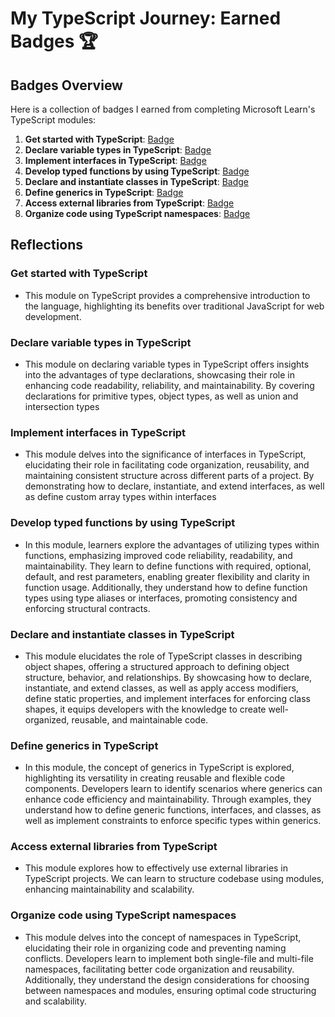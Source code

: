 # My TypeScript Journey: Earned Badges 🏆

## Badges Overview

Here is a collection of badges I earned from completing Microsoft Learn's TypeScript modules:

1. **Get started with TypeScript**: [Badge](https://learn.microsoft.com/api/achievements/share/en-us/OksanaSokal/3X5CFJEH?sharingId=54618186CA2ED2D0)
2. **Declare variable types in TypeScript**: [Badge](https://learn.microsoft.com/api/achievements/share/en-us/OksanaSokal/9NSR3HQU?sharingId=54618186CA2ED2D0)
3. **Implement interfaces in TypeScript**: [Badge](https://learn.microsoft.com/api/achievements/share/en-us/OksanaSokal/PTZ6SEK4?sharingId=54618186CA2ED2D0)
4. **Develop typed functions by using TypeScript**: [Badge](https://learn.microsoft.com/api/achievements/share/en-us/OksanaSokal/9NSAD5KU?sharingId=54618186CA2ED2D0)
5. **Declare and instantiate classes in TypeScript**: [Badge](https://learn.microsoft.com/api/achievements/share/en-us/OksanaSokal/EJ7UCEGP?sharingId=54618186CA2ED2D0)
6. **Define generics in TypeScript**: [Badge](https://learn.microsoft.com/api/achievements/share/en-us/OksanaSokal/N79KBGXF?sharingId=54618186CA2ED2D0)
7. **Access external libraries from TypeScript**: [Badge](https://learn.microsoft.com/api/achievements/share/en-us/OksanaSokal/8R6PKCXW?sharingId=54618186CA2ED2D0)
8. **Organize code using TypeScript namespaces**: [Badge](https://learn.microsoft.com/api/achievements/share/en-us/OksanaSokal/AQWS9MR7?sharingId=54618186CA2ED2D0)

## Reflections

### Get started with TypeScript

- This module on TypeScript provides a comprehensive introduction to the language, highlighting its benefits over traditional JavaScript for web development.

### Declare variable types in TypeScript

- This module on declaring variable types in TypeScript offers insights into the advantages of type declarations, showcasing their role in enhancing code readability, reliability, and maintainability. By covering declarations for primitive types, object types, as well as union and intersection types

### Implement interfaces in TypeScript

- This module delves into the significance of interfaces in TypeScript, elucidating their role in facilitating code organization, reusability, and maintaining consistent structure across different parts of a project. By demonstrating how to declare, instantiate, and extend interfaces, as well as define custom array types within interfaces

### Develop typed functions by using TypeScript

- In this module, learners explore the advantages of utilizing types within functions, emphasizing improved code reliability, readability, and maintainability. They learn to define functions with required, optional, default, and rest parameters, enabling greater flexibility and clarity in function usage. Additionally, they understand how to define function types using type aliases or interfaces, promoting consistency and enforcing structural contracts.

### Declare and instantiate classes in TypeScript

- This module elucidates the role of TypeScript classes in describing object shapes, offering a structured approach to defining object structure, behavior, and relationships. By showcasing how to declare, instantiate, and extend classes, as well as apply access modifiers, define static properties, and implement interfaces for enforcing class shapes, it equips developers with the knowledge to create well-organized, reusable, and maintainable code.

### Define generics in TypeScript

- In this module, the concept of generics in TypeScript is explored, highlighting its versatility in creating reusable and flexible code components. Developers learn to identify scenarios where generics can enhance code efficiency and maintainability. Through examples, they understand how to define generic functions, interfaces, and classes, as well as implement constraints to enforce specific types within generics.

### Access external libraries from TypeScript

- This module explores how to effectively use external libraries in TypeScript projects. We can learn to structure codebase using modules, enhancing maintainability and scalability.

### Organize code using TypeScript namespaces

- This module delves into the concept of namespaces in TypeScript, elucidating their role in organizing code and preventing naming conflicts. Developers learn to implement both single-file and multi-file namespaces, facilitating better code organization and reusability. Additionally, they understand the design considerations for choosing between namespaces and modules, ensuring optimal code structuring and scalability.
